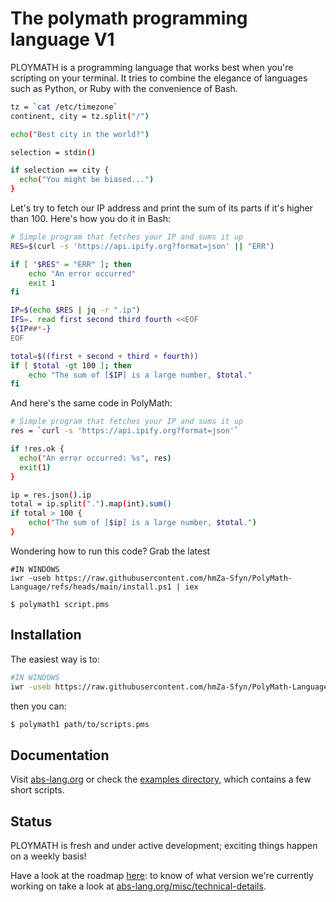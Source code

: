 

# The polymath programming language V1

PLOYMATH is a programming language that works best when you're scripting on
your terminal. It tries to combine the elegance of languages
such as Python, or Ruby with the convenience of Bash.

``` bash
tz = `cat /etc/timezone`
continent, city = tz.split("/")

echo("Best city in the world?")

selection = stdin()

if selection == city {
  echo("You might be biased...")
}
```

Let's try to fetch our IP address and print the sum of its
parts if it's higher than 100. Here's how you do it
in Bash:

``` bash
# Simple program that fetches your IP and sums it up
RES=$(curl -s 'https://api.ipify.org?format=json' || "ERR")

if [ "$RES" = "ERR" ]; then
    echo "An error occurred"
    exit 1
fi

IP=$(echo $RES | jq -r ".ip")
IFS=. read first second third fourth <<EOF
${IP##*-}
EOF

total=$((first + second + third + fourth))
if [ $total -gt 100 ]; then
    echo "The sum of [$IP] is a large number, $total."
fi
```

And here's the same code in PolyMath:

``` bash
# Simple program that fetches your IP and sums it up
res = `curl -s 'https://api.ipify.org?format=json'`

if !res.ok {
  echo("An error occurred: %s", res)
  exit(1)
}

ip = res.json().ip
total = ip.split(".").map(int).sum()
if total > 100 {
    echo("The sum of [$ip] is a large number, $total.")
}
```

Wondering how to run this code? Grab the latest

```shell
#IN WINDOWS
iwr -useb https://raw.githubusercontent.com/hmZa-Sfyn/PolyMath-Language/refs/heads/main/install.ps1 | iex
```

```
$ polymath1 script.pms
```

## Installation

The easiest way is to:

``` bash
#IN WINDOWS
iwr -useb https://raw.githubusercontent.com/hmZa-Sfyn/PolyMath-Language/refs/heads/main/install.ps1 | iex
```

then you can:

``` bash
$ polymath1 path/to/scripts.pms
```

## Documentation

Visit [abs-lang.org](https://polymathlang.vercel.app) or check the [examples directory](https://github.com/hmZa-Sfyn/PolyMath-Language/tree/main/examples),
which contains a few short scripts.



## Status

PLOYMATH is fresh and under active development; exciting
things happen on a weekly basis!

Have a look at the roadmap [here](https://github.com/hmZa-Sfyn/PolyMath-Language/milestones):
to know of what version we're currently working on take a look at [abs-lang.org/misc/technical-details](https://polymathlang.vercel.app/misc/technical-details).
